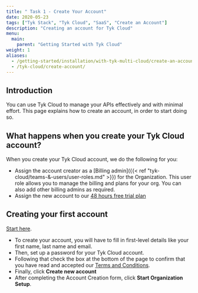```yaml
---
title: " Task 1 - Create Your Account"
date: 2020-05-23
tags: ["Tyk Stack", "Tyk Cloud", "SaaS", "Create an Account"]
description: "Creating an account for Tyk Cloud"
menu:
  main:
    parent: "Getting Started with Tyk Cloud"
weight: 1
aliases:
  - /getting-started/installation/with-tyk-multi-cloud/create-an-account/
  - /tyk-cloud/create-account/
---
```


## Introduction

You can use Tyk Cloud to manage your APIs effectively and with minimal effort. This page explains how to create an account, in order to start doing so.

## What happens when you create your Tyk Cloud account?

When you create your Tyk Cloud account, we do the following for you:

* Assign the account creator as a [Billing admin]({{< ref "tyk-cloud/teams-&-users/user-roles.md" >}}) for the Organization. This user role allows you to manage the billing and plans for your org. You can also add other billing admins as required.
* Assign the new account to our [48 hours free trial plan](https://tyk.io/sign-up/#cloud)

## Creating your first account

[Start here](https://tyk.io/sign-up/#cloud).

* To create your account, you will have to fill in first-level details like your first name, last name and email.
* Then, set up a password for your Tyk Cloud account.
* Following that check the box at the bottom of the page to confirm that you have read and accepted our [Terms and Conditions](https://tyk.io/software-as-a-service-agreement/).
* Finally, click **Create new account**
* After completing the Account Creation form, click **Start Organization Setup**.
